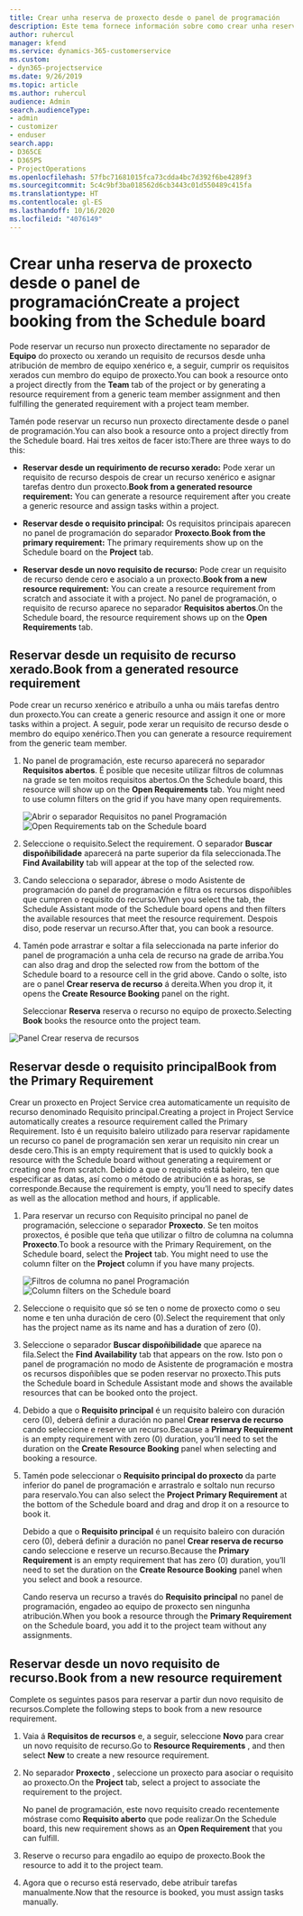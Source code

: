 ```yaml
---
title: Crear unha reserva de proxecto desde o panel de programación
description: Este tema fornece información sobre como crear unha reserva de proxecto desde o panel de programación.
author: ruhercul
manager: kfend
ms.service: dynamics-365-customerservice
ms.custom:
- dyn365-projectservice
ms.date: 9/26/2019
ms.topic: article
ms.author: ruhercul
audience: Admin
search.audienceType:
- admin
- customizer
- enduser
search.app:
- D365CE
- D365PS
- ProjectOperations
ms.openlocfilehash: 57fbc71681015fca73cdda4bc7d392f6be4289f3
ms.sourcegitcommit: 5c4c9bf3ba018562d6cb3443c01d550489c415fa
ms.translationtype: HT
ms.contentlocale: gl-ES
ms.lasthandoff: 10/16/2020
ms.locfileid: "4076149"
---
```

# <a name="create-a-project-booking-from-the-schedule-board"></a><span data-ttu-id="da3d5-103">Crear unha reserva de proxecto desde o panel de programación</span><span class="sxs-lookup"><span data-stu-id="da3d5-103">Create a project booking from the Schedule board</span></span>

<span data-ttu-id="da3d5-104">Pode reservar un recurso nun proxecto directamente no separador de **Equipo** do proxecto ou xerando un requisito de recursos desde unha atribución de membro de equipo xenérico e, a seguir, cumprir os requisitos xerados cun membro do equipo de proxecto.</span><span class="sxs-lookup"><span data-stu-id="da3d5-104">You can book a resource onto a project directly from the **Team** tab of the project or by generating a resource requirement from a generic team member assignment and then fulfilling the generated requirement with a project team member.</span></span>

<span data-ttu-id="da3d5-105">Tamén pode reservar un recurso nun proxecto directamente desde o panel de programación.</span><span class="sxs-lookup"><span data-stu-id="da3d5-105">You can also book a resource onto a project directly from the Schedule board.</span></span> <span data-ttu-id="da3d5-106">Hai tres xeitos de facer isto:</span><span class="sxs-lookup"><span data-stu-id="da3d5-106">There are three ways to do this:</span></span>

- <span data-ttu-id="da3d5-107">**Reservar desde un requirimento de recurso xerado:** Pode xerar un requisito de recurso despois de crear un recurso xenérico e asignar tarefas dentro dun proxecto.</span><span class="sxs-lookup"><span data-stu-id="da3d5-107">**Book from a generated resource requirement:** You can generate a resource requirement after you create a generic resource and assign tasks within a project.</span></span>

- <span data-ttu-id="da3d5-108">**Reservar desde o requisito principal:** Os requisitos principais aparecen no panel de programación do separador **Proxecto**.</span><span class="sxs-lookup"><span data-stu-id="da3d5-108">**Book from the primary requirement:** The primary requirements show up on the Schedule board on the **Project** tab.</span></span> 

- <span data-ttu-id="da3d5-109">**Reservar desde un novo requisito de recurso:** Pode crear un requisito de recurso dende cero e asocialo a un proxecto.</span><span class="sxs-lookup"><span data-stu-id="da3d5-109">**Book from a new resource requirement:** You can create a resource requirement from scratch and associate it with a project.</span></span> <span data-ttu-id="da3d5-110">No panel de programación, o requisito de recurso aparece no separador **Requisitos abertos**.</span><span class="sxs-lookup"><span data-stu-id="da3d5-110">On the Schedule board, the resource requirement shows up on the **Open Requirements** tab.</span></span>

## <a name="book-from-a-generated-resource-requirement"></a><span data-ttu-id="da3d5-111">Reservar desde un requisito de recurso xerado.</span><span class="sxs-lookup"><span data-stu-id="da3d5-111">Book from a generated resource requirement</span></span>

<span data-ttu-id="da3d5-112">Pode crear un recurso xenérico e atribuílo a unha ou máis tarefas dentro dun proxecto.</span><span class="sxs-lookup"><span data-stu-id="da3d5-112">You can create a generic resource and assign it one or more tasks within a project.</span></span> <span data-ttu-id="da3d5-113">A seguir, pode xerar un requisito de recurso desde o membro do equipo xenérico.</span><span class="sxs-lookup"><span data-stu-id="da3d5-113">Then you can generate a resource requirement from the generic team member.</span></span> 

1.  <span data-ttu-id="da3d5-114">No panel de programación, este recurso aparecerá no separador **Requisitos abertos**. É posible que necesite utilizar filtros de columnas na grade se ten moitos requisitos abertos.</span><span class="sxs-lookup"><span data-stu-id="da3d5-114">On the Schedule board, this resource will show up on the **Open Requirements** tab. You might need to use column filters on the grid if you have many open requirements.</span></span> 

    <span data-ttu-id="da3d5-115">![Abrir o separador Requisitos no panel Programación](media/FAQ-Project-Booking-Schedule-Board-1.png "Captura da táboa de reservas e atribucións")</span><span class="sxs-lookup"><span data-stu-id="da3d5-115">![Open Requirements tab on the Schedule board](media/FAQ-Project-Booking-Schedule-Board-1.png "Screenshot of bookings and assignments table")</span></span>

2. <span data-ttu-id="da3d5-116">Seleccione o requisito.</span><span class="sxs-lookup"><span data-stu-id="da3d5-116">Select the requirement.</span></span> <span data-ttu-id="da3d5-117">O separador **Buscar dispoñibilidade** aparecerá na parte superior da fila seleccionada.</span><span class="sxs-lookup"><span data-stu-id="da3d5-117">The **Find Availability** tab will appear at the top of the selected row.</span></span>
 
3. <span data-ttu-id="da3d5-118">Cando selecciona o separador, ábrese o modo Asistente de programación do panel de programación e filtra os recursos dispoñibles que cumpren o requisito do recurso.</span><span class="sxs-lookup"><span data-stu-id="da3d5-118">When you select the tab, the Schedule Assistant mode of the Schedule board opens and then filters the available resources that meet the resource requirement.</span></span> <span data-ttu-id="da3d5-119">Despois diso, pode reservar un recurso.</span><span class="sxs-lookup"><span data-stu-id="da3d5-119">After that, you can book a resource.</span></span>

4. <span data-ttu-id="da3d5-120">Tamén pode arrastrar e soltar a fila seleccionada na parte inferior do panel de programación a unha cela de recurso na grade de arriba.</span><span class="sxs-lookup"><span data-stu-id="da3d5-120">You can also drag and drop the selected row from the bottom of the Schedule board to a resource cell in the grid above.</span></span> <span data-ttu-id="da3d5-121">Cando o solte, isto are o panel **Crear reserva de recurso** á dereita.</span><span class="sxs-lookup"><span data-stu-id="da3d5-121">When you drop it, it opens the **Create Resource Booking** panel on the right.</span></span>

    <span data-ttu-id="da3d5-122">Seleccionar **Reserva** reserva o recurso no equipo de proxecto.</span><span class="sxs-lookup"><span data-stu-id="da3d5-122">Selecting **Book** books the resource onto the project team.</span></span>

![Panel Crear reserva de recursos](media/FAQ-Project-Booking-Schedule-Board-6.png "")
 

## <a name="book-from-the-primary-requirement"></a><span data-ttu-id="da3d5-124">Reservar desde o requisito principal</span><span class="sxs-lookup"><span data-stu-id="da3d5-124">Book from the Primary Requirement</span></span>

<span data-ttu-id="da3d5-125">Crear un proxecto en Project Service crea automaticamente un requisito de recurso denominado Requisito principal.</span><span class="sxs-lookup"><span data-stu-id="da3d5-125">Creating a project in Project Service automatically creates a resource requirement called the Primary Requirement.</span></span> <span data-ttu-id="da3d5-126">Isto é un requisito baleiro utilizado para reservar rapidamente un recurso co panel de programación sen xerar un requisito nin crear un desde cero.</span><span class="sxs-lookup"><span data-stu-id="da3d5-126">This is an empty requirement that is used to quickly book a resource with the Schedule board without generating a requirement or creating one from scratch.</span></span> <span data-ttu-id="da3d5-127">Debido a que o requisito está baleiro, ten que especificar as datas, así como o método de atribución e as horas, se corresponde.</span><span class="sxs-lookup"><span data-stu-id="da3d5-127">Because the requirement is empty, you’ll need to specify dates as well as the allocation method and hours, if applicable.</span></span> 

1. <span data-ttu-id="da3d5-128">Para reservar un recurso con Requisito principal no panel de programación, seleccione o separador **Proxecto**. Se ten moitos proxectos, é posible que teña que utilizar o filtro de columna na columna **Proxecto**.</span><span class="sxs-lookup"><span data-stu-id="da3d5-128">To book a resource with the Primary Requirement, on the Schedule board, select the **Project** tab. You might need to use the column filter on the **Project** column if you have many projects.</span></span>

   <span data-ttu-id="da3d5-129">![Filtros de columna no panel Programación](media/FAQ-Project-Booking-Schedule-Board-2.png "Captura da táboa de reservas e atribucións")</span><span class="sxs-lookup"><span data-stu-id="da3d5-129">![Column filters on the Schedule board](media/FAQ-Project-Booking-Schedule-Board-2.png "Screenshot of bookings and assignments table")</span></span>

2. <span data-ttu-id="da3d5-130">Seleccione o requisito que só se ten o nome de proxecto como o seu nome e ten unha duración de cero (0).</span><span class="sxs-lookup"><span data-stu-id="da3d5-130">Select the requirement that only has the project name as its name and has a duration of zero (0).</span></span>

3. <span data-ttu-id="da3d5-131">Seleccione o separador **Buscar dispoñibilidade** que aparece na fila.</span><span class="sxs-lookup"><span data-stu-id="da3d5-131">Select the **Find Availability** tab that appears on the row.</span></span> <span data-ttu-id="da3d5-132">Isto pon o panel de programación no modo de Asistente de programación e mostra os recursos dispoñibles que se poden reservar no proxecto.</span><span class="sxs-lookup"><span data-stu-id="da3d5-132">This puts the Schedule board in Schedule Assistant mode and shows the available resources that can be booked onto the project.</span></span>

4. <span data-ttu-id="da3d5-133">Debido a que o **Requisito principal** é un requisito baleiro con duración cero (0), deberá definir a duración no panel **Crear reserva de recurso** cando seleccione e reserve un recurso.</span><span class="sxs-lookup"><span data-stu-id="da3d5-133">Because a **Primary Requirement** is an empty requirement with zero (0) duration, you’ll need to set the duration on the **Create Resource Booking** panel when selecting and booking a resource.</span></span>

5. <span data-ttu-id="da3d5-134">Tamén pode seleccionar o **Requisito principal do proxecto** da parte inferior do panel de programación e arrastralo e soltalo nun recurso para reservalo.</span><span class="sxs-lookup"><span data-stu-id="da3d5-134">You can also select the **Project Primary Requirement** at the bottom of the Schedule board and drag and drop it on a resource to book it.</span></span>
 
    <span data-ttu-id="da3d5-135">Debido a que o **Requisito principal** é un requisito baleiro con duración cero (0), deberá definir a duración no panel **Crear reserva de recurso** cando seleccione e reserve un recurso.</span><span class="sxs-lookup"><span data-stu-id="da3d5-135">Because the **Primary Requirement** is an empty requirement that has zero (0) duration, you’ll need to set the duration on the **Create Resource Booking** panel when you select and book a resource.</span></span>
 
    <span data-ttu-id="da3d5-136">Cando reserva un recurso a través do **Requisito principal** no panel de programación, engadeo ao equipo de proxecto sen ningunha atribución.</span><span class="sxs-lookup"><span data-stu-id="da3d5-136">When you book a resource through the **Primary Requirement** on the Schedule board, you add it to the project team without any assignments.</span></span>
 
## <a name="book-from-a-new-resource-requirement"></a><span data-ttu-id="da3d5-137">Reservar desde un novo requisito de recurso.</span><span class="sxs-lookup"><span data-stu-id="da3d5-137">Book from a new resource requirement</span></span>
<span data-ttu-id="da3d5-138">Complete os seguintes pasos para reservar a partir dun novo requisito de recursos.</span><span class="sxs-lookup"><span data-stu-id="da3d5-138">Complete the following steps to book from a new resource requirement.</span></span> 

1. <span data-ttu-id="da3d5-139">Vaia á **Requisitos de recursos** e, a seguir, seleccione **Novo** para crear un novo requisito de recurso.</span><span class="sxs-lookup"><span data-stu-id="da3d5-139">Go to **Resource Requirements** , and then select **New** to create a new resource requirement.</span></span>

2. <span data-ttu-id="da3d5-140">No separador **Proxecto** , seleccione un proxecto para asociar o requisito ao proxecto.</span><span class="sxs-lookup"><span data-stu-id="da3d5-140">On the **Project** tab, select a project to associate the requirement to the project.</span></span>
 
    <span data-ttu-id="da3d5-141">No panel de programación, este novo requisito creado recentemente móstrase como **Requisito aberto** que pode realizar.</span><span class="sxs-lookup"><span data-stu-id="da3d5-141">On the Schedule board, this new requirement shows as an **Open Requirement** that you can fulfill.</span></span>

3. <span data-ttu-id="da3d5-142">Reserve o recurso para engadilo ao equipo de proxecto.</span><span class="sxs-lookup"><span data-stu-id="da3d5-142">Book the resource to add it to the project team.</span></span>

4. <span data-ttu-id="da3d5-143">Agora que o recurso está reservado, debe atribuír tarefas manualmente.</span><span class="sxs-lookup"><span data-stu-id="da3d5-143">Now that the resource is booked, you must assign tasks manually.</span></span>

